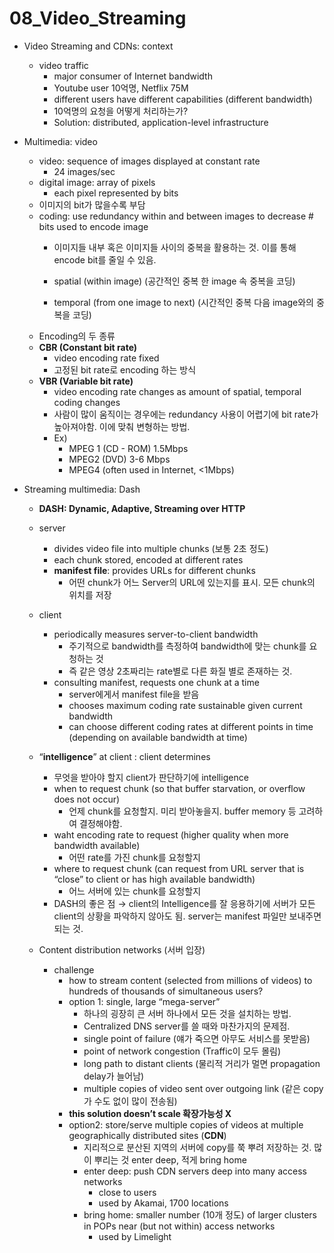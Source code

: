 # 08_Video_Streaming

- Video Streaming and CDNs: context
    - video traffic
        - major consumer of Internet bandwidth
        - Youtube user 10억명, Netflix 75M
        - different users have different capabilities (different bandwidth)
        - 10억명의 요청을 어떻게 처리하는가?
        - Solution: distributed, application-level infrastructure
- Multimedia: video
    - video: sequence of images displayed at constant rate
        - 24 images/sec
    - digital image: array of pixels
        - each pixel represented by bits
    - 이미지의 bit가 많을수록  부담
    - coding: use redundancy within and between images to decrease # bits used to encode image
        - 이미지들 내부 혹은 이미지들 사이의 중복을 활용하는 것. 이를 통해 encode bit를 줄일 수 있음.
            
            
        - spatial (within image) (공간적인 중복 한 image 속 중복을 코딩)
        - temporal (from one image to next) (시간적인 중복 다음 image와의 중복을 코딩)
    - Encoding의 두 종류
    - **CBR (Constant bit rate)**
        - video encoding rate fixed
        - 고정된 bit rate로 encoding 하는 방식
    - **VBR (Variable bit rate)**
        - video encoding rate changes as amount of spatial, temporal coding changes
        - 사람이 많이 움직이는 경우에는 redundancy 사용이 어렵기에 bit rate가 높아져야함. 이에 맞춰 변형하는 방법.
        - Ex)
            - MPEG 1 (CD - ROM) 1.5Mbps
            - MPEG2 (DVD) 3-6 Mbps
            - MPEG4 (often used in Internet, <1Mbps)
            
- Streaming multimedia: Dash
    
    
    - **DASH: Dynamic, Adaptive, Streaming over HTTP**
    - server
        - divides video file into multiple chunks (보통 2초 정도)
        - each chunk stored, encoded at different rates
        - **manifest file**: provides URLs for different chunks
            - 어떤 chunk가 어느 Server의 URL에 있는지를 표시. 모든 chunk의 위치를 저장
    - client
        - periodically measures server-to-client bandwidth
            - 주기적으로 bandwidth를 측정하여 bandwidth에 맞는 chunk를 요청하는 것
            - 즉 같은 영상 2초짜리는 rate별로 다른 화질 별로 존재하는 것.
        - consulting manifest, requests one chunk at a time
            - server에게서 manifest file을 받음
            - chooses maximum coding rate sustainable given current bandwidth
            - can choose different coding rates at different points in time (depending on available bandwidth at time)
    - “**intelligence**” at client : client determines
        - 무엇을 받아야 할지 client가 판단하기에 intelligence
        - when to request chunk (so that buffer starvation, or overflow does not occur)
            - 언제 chunk를 요청할지. 미리 받아놓을지. buffer memory 등 고려하여 결정해야함.
        - waht encoding rate to request (higher quality when more bandwidth available)
            - 어떤 rate를 가진 chunk를 요청할지
        - where to request chunk (can request from URL server that is “close” to client or has high available bandwidth)
            - 어느 서버에 있는 chunk를 요청할지
        - DASH의 좋은 점 → client의 Intelligence를 잘 응용하기에 서버가 모든 client의 상황을 파악하지 않아도 됨. server는 manifest 파일만 보내주면 되는 것.
    
    - Content distribution networks (서버 입장)
        - challenge
            - how to stream content (selected from millions of videos) to hundreds of thousands of simultaneous users?
            - option 1: single, large “mega-server”
                - 하나의 굉장히 큰 서버 하나에서 모든 것을 설치하는 방법.
                - Centralized DNS server를 쓸 때와 마찬가지의 문제점.
                - single point of failure (얘가 죽으면 아무도 서비스를 못받음)
                - point of network congestion (Traffic이 모두 몰림)
                - long path to distant clients (물리적 거리가 멀면 propagation delay가 늘어남)
                - multiple copies of video sent over outgoing link (같은 copy가 수도 없이 많이 전송됨)
            - **this solution doesn’t scale 확장가능성 X**
            - option2: store/serve multiple copies of videos at multiple geographically distributed sites (**CDN**)
                - 지리적으로 분산된 지역의 서버에 copy를 쭉 뿌려 저장하는 것. 많이 뿌리는 것 enter deep, 적게 bring home
                - enter deep: push CDN servers deep into many access networks
                    - close to users
                    - used by Akamai, 1700 locations
                - bring home: smaller number (10개 정도) of larger clusters in POPs near (but not within) access networks
                    - used by Limelight
